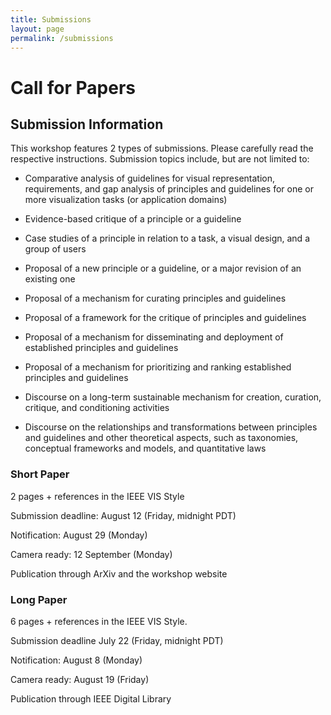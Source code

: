 ```yaml
---
title: Submissions
layout: page
permalink: /submissions
---
```


# Call for Papers

## Submission Information

This workshop features 2 types of submissions. Please carefully read the respective instructions. Submission topics include, but are not limited to:

- Comparative analysis of guidelines for visual representation, requirements, and gap analysis of principles and guidelines for one or more visualization tasks (or application domains)

- Evidence-based critique of a principle or a guideline

- Case studies of a principle in relation to a task, a visual design, and a group of users

- Proposal of a new principle or a guideline, or a major revision of an existing one

- Proposal of a mechanism for curating principles and guidelines

- Proposal of a framework for the critique of principles and guidelines

- Proposal of a mechanism for disseminating and deployment of established principles and guidelines

- Proposal of a mechanism for prioritizing and ranking established principles and guidelines

- Discourse on a long-term sustainable mechanism for creation, curation, critique, and conditioning activities

- Discourse on the relationships and transformations between principles and guidelines and other theoretical aspects, such as taxonomies, conceptual frameworks and models, and quantitative laws


### Short Paper

2 pages + references in the IEEE VIS Style

Submission deadline: August 12 (Friday, midnight PDT)

Notification: August 29 (Monday)

Camera ready: 12 September (Monday)

Publication through ArXiv and the workshop website


### Long Paper

6 pages + references in the IEEE VIS Style. 

Submission deadline July 22 (Friday, midnight PDT)

Notification: August 8 (Monday)

Camera ready: August 19 (Friday) 

Publication through IEEE Digital Library

